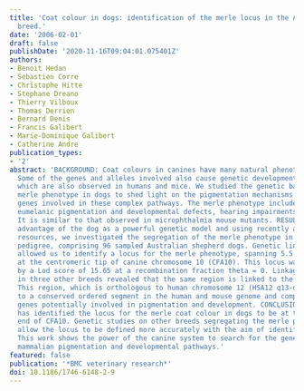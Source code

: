 ```yaml
---
title: 'Coat colour in dogs: identification of the merle locus in the Australian shepherd
  breed.'
date: '2006-02-01'
draft: false
publishDate: '2020-11-16T09:04:01.075401Z'
authors:
- Benoit Hedan
- Sebastien Corre
- Christophe Hitte
- Stephane Dreano
- Thierry Vilboux
- Thomas Derrien
- Bernard Denis
- Francis Galibert
- Marie-Dominique Galibert
- Catherine Andre
publication_types:
- '2'
abstract: 'BACKGROUND: Coat colours in canines have many natural phenotypic variants.
  Some of the genes and alleles involved also cause genetic developmental defects,
  which are also observed in humans and mice. We studied the genetic bases of the
  merle phenotype in dogs to shed light on the pigmentation mechanisms and to identify
  genes involved in these complex pathways. The merle phenotype includes a lack of
  eumelanic pigmentation and developmental defects, hearing impairments and microphthalmia.
  It is similar to that observed in microphthalmia mouse mutants. RESULTS: Taking
  advantage of the dog as a powerful genetic model and using recently available genomic
  resources, we investigated the segregation of the merle phenotype in a five-generation
  pedigree, comprising 96 sampled Australian shepherd dogs. Genetic linkage analysis
  allowed us to identify a locus for the merle phenotype, spanning 5.5 megabases,
  at the centromeric tip of canine chromosome 10 (CFA10). This locus was supported
  by a Lod score of 15.65 at a recombination fraction theta = 0. Linkage analysis
  in three other breeds revealed that the same region is linked to the merle phenotype.
  This region, which is orthologous to human chromosome 12 (HSA12 q13-q14), belongs
  to a conserved ordered segment in the human and mouse genome and comprises several
  genes potentially involved in pigmentation and development. CONCLUSION: This study
  has identified the locus for the merle coat colour in dogs to be at the centromeric
  end of CFA10. Genetic studies on other breeds segregating the merle phenotype should
  allow the locus to be defined more accurately with the aim of identifying the gene.
  This work shows the power of the canine system to search for the genetic bases of
  mammalian pigmentation and developmental pathways.'
featured: false
publication: '*BMC veterinary research*'
doi: 10.1186/1746-6148-2-9
---
```


